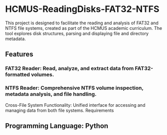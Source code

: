 # HCMUS-ReadingDisks-FAT32-NTFS
This project is designed to facilitate the reading and analysis of FAT32 and NTFS file systems, created as part of the HCMUS academic curriculum. The tool explores disk structures, parsing and displaying file and directory metadata.

## Features

### FAT32 Reader: Read, analyze, and extract data from FAT32-formatted volumes.
### NTFS Reader: Comprehensive NTFS volume inspection, metadata analysis, and file handling.
Cross-File System Functionality: Unified interface for accessing and managing data from both file systems.
Requirements

## Programming Language: Python
